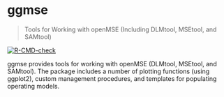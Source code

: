 # ggmse

> Tools for Working with openMSE (Including DLMtool, MSEtool, and SAMtool)

<!-- badges: start -->
[![R-CMD-check](https://github.com/pbs-assess/ggmse/workflows/R-CMD-check/badge.svg)](https://github.com/pbs-assess/ggmse/actions)
<!-- [![Codecov test coverage](https://codecov.io/gh/pbs-assess/ggmse/branch/master/graph/badge.svg)](https://codecov.io/gh/pbs-assess/ggmse?branch=master) -->
<!-- badges: end -->

ggmse provides tools for working with openMSE (DLMtool, MSEtool, and SAMtool). The package includes a number of plotting functions (using ggplot2), custom management procedures, and templates for populating operating models.
